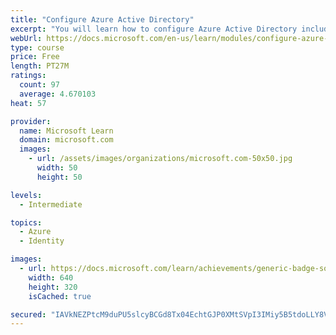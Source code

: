 ```yaml
---
title: "Configure Azure Active Directory"
excerpt: "You will learn how to configure Azure Active Directory including features like AD Join and Self-Service Password Reset."
webUrl: https://docs.microsoft.com/en-us/learn/modules/configure-azure-active-directory/
type: course
price: Free
length: PT27M
ratings:
  count: 97
  average: 4.670103
heat: 57

provider:
  name: Microsoft Learn
  domain: microsoft.com
  images:
    - url: /assets/images/organizations/microsoft.com-50x50.jpg
      width: 50
      height: 50

levels:
  - Intermediate

topics:
  - Azure
  - Identity

images:
  - url: https://docs.microsoft.com/learn/achievements/generic-badge-social.png
    width: 640
    height: 320
    isCached: true

secured: "IAVkNEZPtcM9duPU5slcyBCGd8Tx04EchtGJP0XMtSVpI3IMiy5B5tdoLLY8Vcs8jSj9Hxd8I/EdiV2QEir/oO9JnHknEgImoUD43v97S3EonJJh7j2vUqX6mGnGbMiZGMmfzgun0qIdUR6XoMR/7IbleA8W7smJI3GEUw2j/W4hZcvNjN3AdLxzR/oOy47t5QBsEnn86MOrPwEn0YloVqhKO2qcLPciWGRhq8LltglPmHDOGkEshQaUe+CT/MHilJVyLtqqbS0YzDuUju/r4k1Nsxs/D8fRQUCY4XZ7JFxJR/9L0taMwzAJ1+sHzyRxG5qx67cuaaTDu0heqZnDxOIB+JHQVziPLwEJbErHtnYjtUOnmDY5Vo/ETqFEhY/owxvdN3XNfDVZ8FBT9fOIMzNE5/UQkLtZAz8wiDbqVSM=;hIpgGmF8SWHkX/ODvLTDPQ=="
---
```


